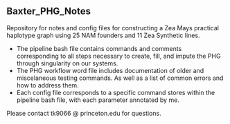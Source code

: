 ## Baxter_PHG_Notes

Repository for notes and config files for constructing a Zea Mays practical haplotype graph using 25 NAM founders and 11 Zea Synthetic lines.
  - The pipeline bash file contains commands and comments corresponding to all steps necessary to create, fill, and impute the PHG through singularity on our systems.
  - The PHG workflow word file includes documentation of older and miscelaneous testing commands. As well as a list of common errors and how to address them.
  - Each config file corresponds to a specific command stores within the pipeline bash file, with each parameter annotated by me.

Please contact tk9066 @ princeton.edu for questions.
